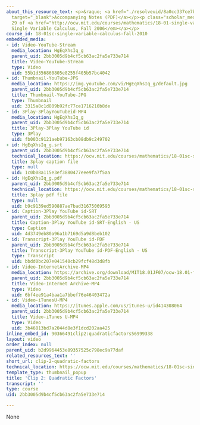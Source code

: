 ```yaml
---
about_this_resource_text: <p>&raquo; <a href="./resolveuid/8a0cc337ce7bb237837147c9fffad4a5"
  target="_blank">Accompanying Notes (PDF)</a></p><p class="scholar_medsm">From Lecture
  29 of <a href="http://ocw.mit.edu/courses/mathematics/18-01-single-variable-calculus-fall-2006/video-lectures/"><em>18.01
  Single Variable Calculus, Fall 2006</em></a></p>
course_id: 18-01sc-single-variable-calculus-fall-2010
embedded_media:
- id: Video-YouTube-Stream
  media_location: HgEqXhsIq_g
  parent_uid: 2bb3005d9b4cf5cb63ac2fa5e733e714
  title: Video-YouTube-Stream
  type: Video
  uid: 55b1d356860805e8255f405b57bc4042
- id: Thumbnail-YouTube-JPG
  media_location: https://img.youtube.com/vi/HgEqXhsIq_g/default.jpg
  parent_uid: 2bb3005d9b4cf5cb63ac2fa5e733e714
  title: Thumbnail-YouTube-JPG
  type: Thumbnail
  uid: 3315a8c1d809b92fc77ce1716210b8de
- id: 3Play-3PlayYouTubeid-MP4
  media_location: HgEqXhsIq_g
  parent_uid: 2bb3005d9b4cf5cb63ac2fa5e733e714
  title: 3Play-3Play YouTube id
  type: 3Play
  uid: fb003c9121aeb97163cb08db9c249702
- id: HgEqXhsIq_g.srt
  parent_uid: 2bb3005d9b4cf5cb63ac2fa5e733e714
  technical_location: https://ocw.mit.edu/courses/mathematics/18-01sc-single-variable-calculus-fall-2010/unit-4-techniques-of-integration/part-b-partial-fractions-integration-by-parts-arc-length-and-surface-area/session-75-advanced-partial-fractions/clip-2-quadratic-factors/HgEqXhsIq_g.srt
  title: 3play caption file
  type: null
  uid: 1c0b08a115e3ef3880477eee9fa7f5aa
- id: HgEqXhsIq_g.pdf
  parent_uid: 2bb3005d9b4cf5cb63ac2fa5e733e714
  technical_location: https://ocw.mit.edu/courses/mathematics/18-01sc-single-variable-calculus-fall-2010/unit-4-techniques-of-integration/part-b-partial-fractions-integration-by-parts-arc-length-and-surface-area/session-75-advanced-partial-fractions/clip-2-quadratic-factors/HgEqXhsIq_g.pdf
  title: 3play pdf file
  type: null
  uid: b9c9139ed590887ae7bad31675069593
- id: Caption-3Play YouTube id-SRT
  parent_uid: 2bb3005d9b4cf5cb63ac2fa5e733e714
  title: Caption-3Play YouTube id-SRT-English - US
  type: Caption
  uid: 4d3749eb80a96a1b7169d5a9d8beb102
- id: Transcript-3Play YouTube id-PDF
  parent_uid: 2bb3005d9b4cf5cb63ac2fa5e733e714
  title: Transcript-3Play YouTube id-PDF-English - US
  type: Transcript
  uid: bbdd0bc207e041540cb29fcf48d3d8fb
- id: Video-InternetArchive-MP4
  media_location: https://archive.org/download/MIT18.01JF07/ocw-18.01-f07-lec29_300k.mp4
  parent_uid: 2bb3005d9b4cf5cb63ac2fa5e733e714
  title: Video-Internet Archive-MP4
  type: Video
  uid: 6bf4ee91a4baa1a7bbef76e46403472a
- id: Video-iTunesU-MP4
  media_location: https://itunes.apple.com/us/itunes-u/id414308064
  parent_uid: 2bb3005d9b4cf5cb63ac2fa5e733e714
  title: Video-iTunes U-MP4
  type: Video
  uid: 3b46813bd7a2044d8e3f1dcd202aa425
inline_embed_id: 90366491clip2:quadraticfactors56999338
layout: video
order_index: null
parent_uid: b2d9964453e89357525c798ec9a77daf
related_resources_text: ''
short_url: clip-2-quadratic-factors
technical_location: https://ocw.mit.edu/courses/mathematics/18-01sc-single-variable-calculus-fall-2010/unit-4-techniques-of-integration/part-b-partial-fractions-integration-by-parts-arc-length-and-surface-area/session-75-advanced-partial-fractions/clip-2-quadratic-factors
template_type: thumbnail_popup
title: 'Clip 2: Quadratic Factors'
transcript: ''
type: course
uid: 2bb3005d9b4cf5cb63ac2fa5e733e714

---
```

None